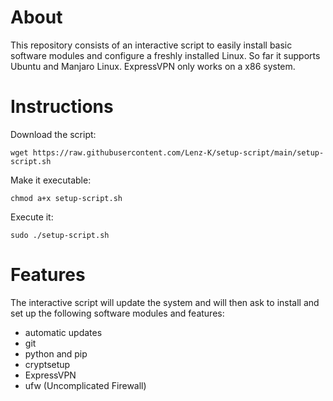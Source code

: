# About
This repository consists of an interactive script to easily install basic software modules and configure a freshly installed Linux. So far it supports Ubuntu and Manjaro Linux. ExpressVPN only works on a x86 system.

# Instructions
Download the script:
```shell
wget https://raw.githubusercontent.com/Lenz-K/setup-script/main/setup-script.sh
```
Make it executable:
```shell
chmod a+x setup-script.sh
```
Execute it:
```shell
sudo ./setup-script.sh
```

# Features
The interactive script will update the system and will then ask to install and set up the following software modules and features:

- automatic updates
- git
- python and pip
- cryptsetup
- ExpressVPN
- ufw (Uncomplicated Firewall)
